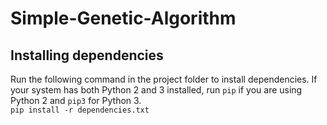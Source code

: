 # Simple-Genetic-Algorithm

## Installing dependencies
Run the following command in the project folder to install dependencies. If your system has both Python 2 and 3 installed, run `pip` if you are using Python 2 and `pip3` for Python 3.  
`pip install -r dependencies.txt`

